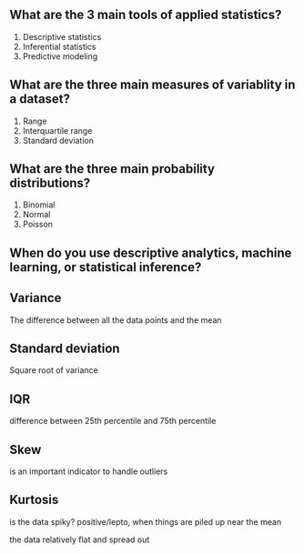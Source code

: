## What are the 3 main tools of applied statistics?
1. Descriptive statistics
2. Inferential statistics
3. Predictive modeling

## What are the three main measures of variablity in a dataset?
1. Range
2. Interquartile range
3. Standard deviation

## What are the three main probability distributions?
1. Binomial
2. Normal
3. Poisson

## When do you use descriptive analytics, machine learning, or statistical inference?

## Variance
The difference between all the data points and the mean

## Standard deviation
Square root of variance 

## IQR
difference between 25th percentile and 75th percentile

## Skew
is an important indicator to handle outliers

## Kurtosis
is the data spiky? positive/lepto, when things are piled up near the mean

the data relatively flat and spread out


